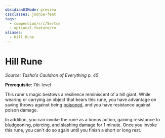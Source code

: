 ```yaml
---
obsidianUIMode: preview
cssclasses: json5e-feat
tags:
  - compendium/src/5e/tce
  - optional-feature/rn
aliases:
  - Hill Rune
---
```

# Hill Rune
*Source: Tasha's Cauldron of Everything p. 45*  

**Prerequisite**: 7th-level

This rune's magic bestows a resilience reminiscent of a hill giant. While wearing or carrying an object that bears this rune, you have advantage on saving throws against being [poisoned](2-Mechanics/CLI/rules/conditions.md#poisoned), and you have resistance against poison damage.

In addition, you can invoke the rune as a bonus action, gaining resistance to bludgeoning, piercing, and slashing damage for 1 minute. Once you invoke this rune, you can't do so again until you finish a short or long rest.
